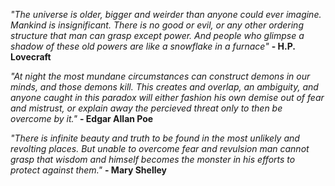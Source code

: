 <!-- TITLE: Welcome to the Mythos -->
<!-- SUBTITLE: That is not dead which can eternal lie, and with strange aeons even death may die. -->

*"The universe is older, bigger and weirder than anyone could ever imagine. Mankind is insignificant.
There is no good or evil, or any other ordering structure that man can grasp except power.
And people who glimpse a shadow of these old powers are like a snowflake in a furnace"*
**- H.P. Lovecraft**

*"At night the most mundane circumstances can construct demons in our minds, and those demons kill.
This creates and overlap, an ambiguity, and anyone caught in this paradox will either fashion his own demise 
out of fear and mistrust, or explain away the percieved threat only to then be overcome by it."*
**- Edgar Allan Poe**

*"There is infinite beauty and truth to be found in the most unlikely and revolting places.
But unable to overcome fear and revulsion man cannot grasp that wisdom and
himself becomes the monster in his efforts to protect against them."*
**- Mary Shelley**